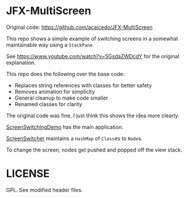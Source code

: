 JFX-MultiScreen
===============

Original code: https://github.com/acaicedo/JFX-MultiScreen

This repo shows a simple example of switching screens in a somewhat maintainable way using a `StackPane`.

See https://www.youtube.com/watch?v=5GsdaZWDcdY for the original explanation.

This repo does the following over the base code:

- Replaces string references with classes for better safety
- Removes animation for simplicity
- General cleanup to make code smaller
- Renamed classes for clarity

The original code was fine, I just think this shows the idea more clearly.

<a href="https://github.com/fearofcode/JFX-MultiScreen-Simplified/blob/master/ScreensFramework/src/screensframework/ScreenSwitchingDemo.java">ScreenSwitchingDemo</a> has the main application.

<a href="https://github.com/fearofcode/JFX-MultiScreen-Simplified/blob/master/ScreensFramework/src/screensframework/ScreenSwitcher.java">ScreenSwitcher</a> maintains a `HashMap` of `Class`es to `Node`s.

To change the screen, nodes get pushed and popped off the view stack.

LICENSE
======

GPL. See modified header files.